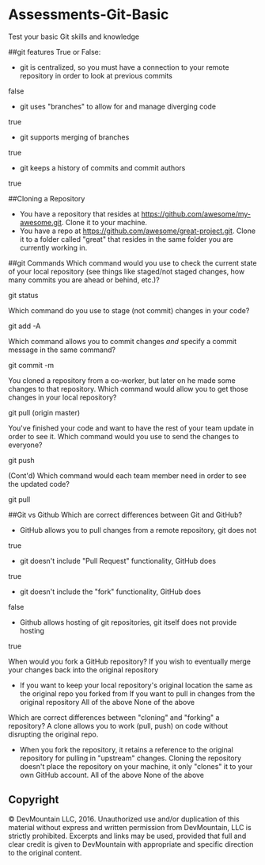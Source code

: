 Assessments-Git-Basic
=====================

Test your basic Git skills and knowledge

##git features
True or False:
 * git is centralized, so you must have a connection to your remote repository in order to look at previous commits

 false

 * git uses "branches" to allow for and manage diverging code

true

 * git supports merging of branches

true

 * git keeps a history of commits and commit authors

true


##Cloning a Repository
- You have a repository that resides at https://github.com/awesome/my-awesome.git. Clone it to your machine.
- You have a repo at https://github.com/awesome/great-project.git. Clone it to a folder called "great" that resides in the same folder you are currently working in.

##git Commands
Which command would you use to check the current state of your local repository (see things like staged/not staged changes, how many commits you are ahead or behind, etc.)?

git status

Which command do you use to stage (not commit) changes in your code?

git add -A

Which command allows you to commit changes *and* specify a commit message in the same command?

git commit -m

You cloned a repository from a co-worker, but later on he made some changes to that repository. Which command would allow you to get those changes in your local repository?

git pull (origin master)

You've finished your code and want to have the rest of your team update in order to see it. Which command would you use to send the changes to everyone?

git push

(Cont'd) Which command would each team member need in order to see the updated code?

git pull

##Git vs Github
Which are correct differences between Git and GitHub?
 * GitHub allows you to pull changes from a remote repository, git does not

true

 * git doesn't include "Pull Request" functionality, GitHub does

true

 * git doesn't include the "fork" functionality, GitHub does

false

 * Github allows hosting of git repositories, git itself does not provide hosting

true


When would you fork a GitHub repository?
If you wish to eventually merge your changes back into the original repository
 * If you want to keep your local repository's original location the same as the original repo you forked from
If you want to pull in changes from the original repository
All of the above
None of the above

Which are correct differences between "cloning" and "forking" a repository?
A clone allows you to work (pull, push) on code without disrupting the original repo.
 * When you fork the repository, it retains a reference to the original repository for pulling in "upstream" changes.
Cloning the repository doesn't place the repository on your machine, it only "clones" it to your own GitHub account.
All of the above
None of the above


## Copyright

© DevMountain LLC, 2016. Unauthorized use and/or duplication of this material without express and written permission from DevMountain, LLC is strictly prohibited. Excerpts and links may be used, provided that full and clear credit is given to DevMountain with appropriate and specific direction to the original content.
